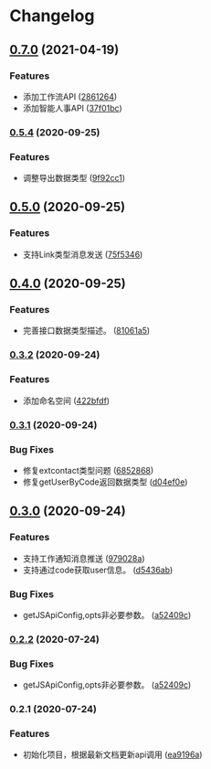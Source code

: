 # Changelog
## [0.7.0](https://github.com/imbooo/dingtalk.js/compare/v0.5.4...v0.7.0) (2021-04-19)


### Features

* 添加工作流API ([2861264](https://github.com/imbooo/dingtalk.js/commit/286126490e83227b98ed8d00d7bacbada8d44bc0))
* 添加智能人事API ([37f01bc](https://github.com/imbooo/dingtalk.js/commit/37f01bcd94d4e4ed147f5d17f5d71655986c54eb))

### [0.5.4](https://github.com/imbooo/dingtalk.js/compare/v0.5.0...v0.5.4) (2020-09-25)


### Features

* 调整导出数据类型 ([9f92cc1](https://github.com/imbooo/dingtalk.js/commit/9f92cc186d51f78ea85795ee8f08374339d19c8a))

## [0.5.0](https://github.com/imbooo/dingtalk.js/compare/v0.4.0...v0.5.0) (2020-09-25)


### Features

* 支持Link类型消息发送 ([75f5346](https://github.com/imbooo/dingtalk.js/commit/75f5346ac0f714b83208bf12090c0f1d5b64e2b9))

## [0.4.0](https://github.com/imbooo/dingtalk.js/compare/v0.3.2...v0.4.0) (2020-09-25)


### Features

* 完善接口数据类型描述。 ([81061a5](https://github.com/imbooo/dingtalk.js/commit/81061a5b1e28ada16630b570249ac0b1a0785992))

### [0.3.2](https://github.com/imbooo/dingtalk.js/compare/v0.3.1...v0.3.2) (2020-09-24)


### Features

* 添加命名空间 ([422bfdf](https://github.com/imbooo/dingtalk.js/commit/422bfdf89f3f9b07299bea3615c20a19ed402f19))

### [0.3.1](https://github.com/imbooo/dingtalk.js/compare/v0.3.0...v0.3.1) (2020-09-24)


### Bug Fixes

* 修复extcontact类型问题 ([6852868](https://github.com/imbooo/dingtalk.js/commit/68528680a39d328dfaeef57b97a4a3d67d6237cc))
* 修复getUserByCode返回数据类型 ([d04ef0e](https://github.com/imbooo/dingtalk.js/commit/d04ef0e7cfa554931a1fb0715ca4dc77a7e6d4d7))

## [0.3.0](https://github.com/imbooo/dingtalk.js/compare/v0.2.1...v0.3.0) (2020-09-24)


### Features

* 支持工作通知消息推送 ([979028a](https://github.com/imbooo/dingtalk.js/commit/979028a344545ff5b93408ef9cdb57c5b604ac36))
* 支持通过code获取user信息。 ([d5436ab](https://github.com/imbooo/dingtalk.js/commit/d5436ab4ddf35bea1897cf3abfd5f49e8ca1b2d0))


### Bug Fixes

* getJSApiConfig,opts非必要参数。 ([a52409c](https://github.com/imbooo/dingtalk.js/commit/a52409ce7d73d10ec9ef0860c47d1be389af4000))

### [0.2.2](https://github.com/imbooo/dingtalk.js/compare/v0.2.1...v0.2.2) (2020-07-24)


### Bug Fixes

* getJSApiConfig,opts非必要参数。 ([a52409c](https://github.com/imbooo/dingtalk.js/commit/a52409ce7d73d10ec9ef0860c47d1be389af4000))

### 0.2.1 (2020-07-24)


### Features

* 初始化项目，根据最新文档更新api调用 ([ea9196a](https://github.com/imbooo/dingtalk.js/commit/ea9196a32f648394c78a3b53aa997baba9de6054))
